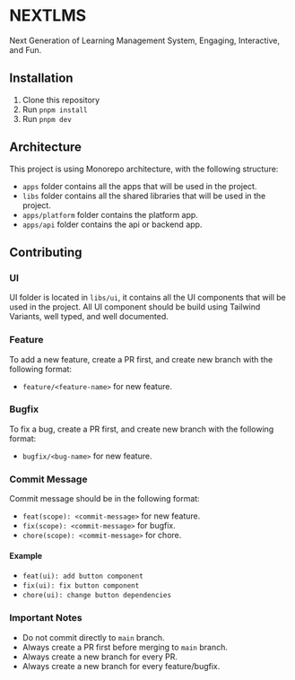 # NEXTLMS

Next Generation of Learning Management System, Engaging, Interactive, and Fun.

## Installation

1. Clone this repository
2. Run `pnpm install`
3. Run `pnpm dev`

## Architecture

This project is using Monorepo architecture, with the following structure:

- `apps` folder contains all the apps that will be used in the project.
- `libs` folder contains all the shared libraries that will be used in the project.
- `apps/platform` folder contains the platform app.
- `apps/api` folder contains the api or backend app.

## Contributing

### UI

UI folder is located in `libs/ui`, it contains all the UI components that will be used in the project. All UI component should be build using Tailwind Variants, well typed, and well documented.

### Feature

To add a new feature, create a PR first, and create new branch with the following format:

- `feature/<feature-name>` for new feature.

### Bugfix

To fix a bug, create a PR first, and create new branch with the following format:

- `bugfix/<bug-name>` for new feature.

### Commit Message

Commit message should be in the following format:

- `feat(scope): <commit-message>` for new feature.
- `fix(scope): <commit-message>` for bugfix.
- `chore(scope): <commit-message>` for chore.

#### Example

- `feat(ui): add button component`
- `fix(ui): fix button component`
- `chore(ui): change button dependencies`

### Important Notes

- Do not commit directly to `main` branch.
- Always create a PR first before merging to `main` branch.
- Always create a new branch for every PR.
- Always create a new branch for every feature/bugfix.
